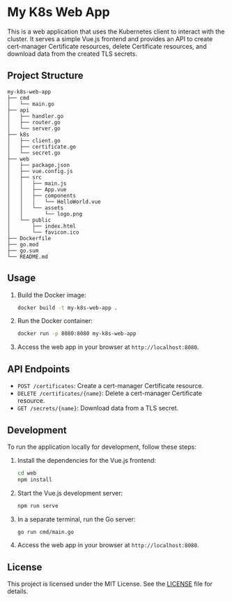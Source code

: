 # My K8s Web App

This is a web application that uses the Kubernetes client to interact with the cluster. It serves a simple Vue.js frontend and provides an API to create cert-manager Certificate resources, delete Certificate resources, and download data from the created TLS secrets.

## Project Structure

```
my-k8s-web-app
├── cmd
│   └── main.go
├── api
│   ├── handler.go
│   ├── router.go
│   └── server.go
├── k8s
│   ├── client.go
│   ├── certificate.go
│   └── secret.go
├── web
│   ├── package.json
│   ├── vue.config.js
│   ├── src
│   │   ├── main.js
│   │   ├── App.vue
│   │   ├── components
│   │   │   └── HelloWorld.vue
│   │   └── assets
│   │       └── logo.png
│   └── public
│       ├── index.html
│       └── favicon.ico
├── Dockerfile
├── go.mod
├── go.sum
└── README.md
```

## Usage

1. Build the Docker image:

   ```bash
   docker build -t my-k8s-web-app .
   ```

2. Run the Docker container:

   ```bash
   docker run -p 8080:8080 my-k8s-web-app
   ```

3. Access the web app in your browser at `http://localhost:8080`.

## API Endpoints

- `POST /certificates`: Create a cert-manager Certificate resource.
- `DELETE /certificates/{name}`: Delete a cert-manager Certificate resource.
- `GET /secrets/{name}`: Download data from a TLS secret.

## Development

To run the application locally for development, follow these steps:

1. Install the dependencies for the Vue.js frontend:

   ```bash
   cd web
   npm install
   ```

2. Start the Vue.js development server:

   ```bash
   npm run serve
   ```

3. In a separate terminal, run the Go server:

   ```bash
   go run cmd/main.go
   ```

4. Access the web app in your browser at `http://localhost:8080`.

## License

This project is licensed under the MIT License. See the [LICENSE](LICENSE) file for details.